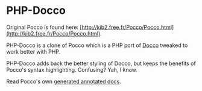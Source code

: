 # PHP-Docco

Original Pocco is found here: [http://kib2.free.fr/Pocco/Pocco.html](http://kib2.free.fr/Pocco/Pocco.html).

PHP-Docco is a clone of Pocco which is a PHP port of [Docco](http://jashkenas.github.io/docco/) tweaked to work better with PHP.

PHP-Docco adds back the better styling of Docco, but keeps the benefits of Pocco's syntax highlighting. Confusing? Yah, I know.

Read Pocco's own [generated annotated docs](https://rawgithub.com/jtsternberg/PHP-Docco/master/Pocco.html).
